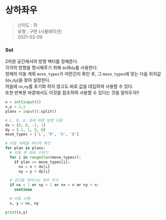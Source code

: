 # 상하좌우
> 난이도 : 하   
> 유형 : 구현 (시뮬레이션)  
> 2021-02-09

### Sol
2차원 공간에서의 방향 벡터를 정해준다.  
각각의 방향을 명시해주기 위해 `dx`와`dy`를 사용한다.  
현재의 이동 계획 `move_types`가 어떤건지 확인 후, 그 `move_types`에 맞는 다음 위치값(`dx`,`dy`)을 찾아 설정한다.  
처음에 `nx`,`ny`를 초기화 하지 않고도 바로 값을 대입하여 사용할 수 있다.  
또한 반복문 바깥에서도 이것을 참조하여 사용할 수 있다는 것을 알아두자!!
```python
n = int(input())
x,y = 1,1
plans = input().split()

# L, R, U, D에 따른 방향 이동
dx = [0, 0, -1, 1]
dy = [-1, 1, 0, 0]
move_types = ['L', 'R', 'U', 'D']

# 이동 계획을 하나씩 확인
for plan in plans:
  # 이동 후 좌표 구하기
  for i in range(len(move_types)):
    if plan == move_types[i]:
      nx = x + dx[i]
      ny = y + dy[i]

  # 공간을 벗어나는 경우 무시
  if nx < 1 or ny < 1 or nx > n or ny > n:
    continue

  # 이동 수행
  x, y = nx, ny

print(x,y)
```